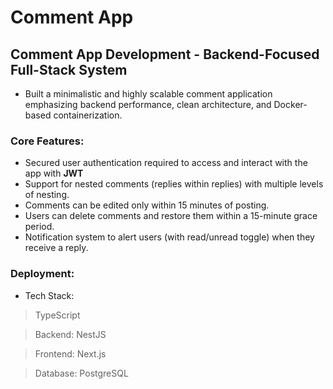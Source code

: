 # Comment App

## Comment App Development - Backend-Focused Full-Stack System
- Built a minimalistic and highly scalable comment application emphasizing backend performance, clean architecture, and Docker-based containerization.

### Core Features:
- Secured user authentication required to access and interact with the app with **JWT**
- Support for nested comments (replies within replies) with multiple levels of nesting.
- Comments can be edited only within 15 minutes of posting.
- Users can delete comments and restore them within a 15-minute grace period.
- Notification system to alert users (with read/unread toggle) when they receive a reply.
  
### Deployment:
- Tech Stack:
> TypeScript 

> Backend: NestJS

> Frontend: Next.js

> Database: PostgreSQL
